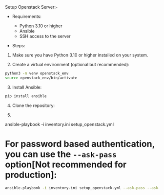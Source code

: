 Setup Openstack Server:-
- Requirements:
  - Python 3.10 or higher
  - Ansible
  - SSH access to the server

- Steps:
1. Make sure you have Python 3.10 or higher installed on your system.

2. Create a virtual environment (optional but recommended):
```bash
python3 -m venv openstack_env
source openstack_env/bin/activate
```
3. Install Ansible:
```bash
pip install ansible
```
4. Clone the repository:

4.
ansible-playbook -i inventory.ini setup_openstack.yml


# For password based authentication, you can use the `--ask-pass` option[Not recommended for production]:
```bash
ansible-playbook -i inventory.ini setup_openstack.yml --ask-pass --ask-become-pass
```